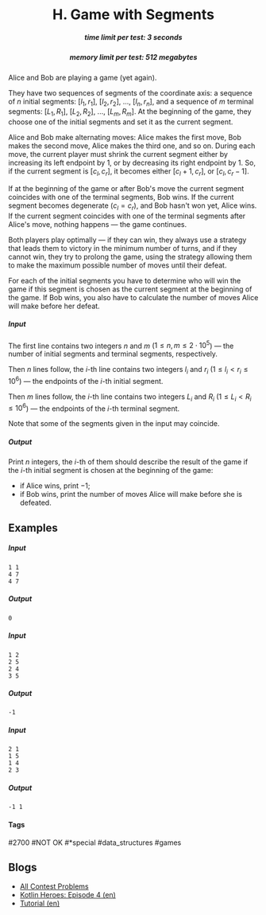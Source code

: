<h1 style='text-align: center;'> H. Game with Segments</h1>

<h5 style='text-align: center;'>time limit per test: 3 seconds</h5>
<h5 style='text-align: center;'>memory limit per test: 512 megabytes</h5>

Alice and Bob are playing a game (yet again).

They have two sequences of segments of the coordinate axis: a sequence of $n$ initial segments: $[l_1, r_1]$, $[l_2, r_2]$, ..., $[l_n, r_n]$, and a sequence of $m$ terminal segments: $[L_1, R_1]$, $[L_2, R_2]$, ..., $[L_m, R_m]$. At the beginning of the game, they choose one of the initial segments and set it as the current segment.

Alice and Bob make alternating moves: Alice makes the first move, Bob makes the second move, Alice makes the third one, and so on. During each move, the current player must shrink the current segment either by increasing its left endpoint by $1$, or by decreasing its right endpoint by $1$. So, if the current segment is $[c_l, c_r]$, it becomes either $[c_l + 1, c_r]$, or $[c_l, c_r - 1]$.

If at the beginning of the game or after Bob's move the current segment coincides with one of the terminal segments, Bob wins. If the current segment becomes degenerate ($c_l = c_r$), and Bob hasn't won yet, Alice wins. If the current segment coincides with one of the terminal segments after Alice's move, nothing happens — the game continues.

Both players play optimally — if they can win, they always use a strategy that leads them to victory in the minimum number of turns, and if they cannot win, they try to prolong the game, using the strategy allowing them to make the maximum possible number of moves until their defeat.

For each of the initial segments you have to determine who will win the game if this segment is chosen as the current segment at the beginning of the game. If Bob wins, you also have to calculate the number of moves Alice will make before her defeat.

##### Input

The first line contains two integers $n$ and $m$ ($1 \le n, m \le 2 \cdot 10^5$) — the number of initial segments and terminal segments, respectively.

Then $n$ lines follow, the $i$-th line contains two integers $l_i$ and $r_i$ ($1 \le l_i < r_i \le 10^6$) — the endpoints of the $i$-th initial segment.

Then $m$ lines follow, the $i$-th line contains two integers $L_i$ and $R_i$ ($1 \le L_i < R_i \le 10^6$) — the endpoints of the $i$-th terminal segment.

Note that some of the segments given in the input may coincide.

##### Output

Print $n$ integers, the $i$-th of them should describe the result of the game if the $i$-th initial segment is chosen at the beginning of the game:

* if Alice wins, print $-1$;
* if Bob wins, print the number of moves Alice will make before she is defeated.
## Examples

##### Input


```text
1 1
4 7
4 7
```
##### Output


```text
0
```
##### Input


```text
1 2
2 5
2 4
3 5
```
##### Output


```text
-1
```
##### Input


```text
2 1
1 5
1 4
2 3
```
##### Output


```text
-1 1
```


#### Tags 

#2700 #NOT OK #*special #data_structures #games 

## Blogs
- [All Contest Problems](../Kotlin_Heroes:_Episode_4.md)
- [Kotlin Heroes: Episode 4 (en)](../blogs/Kotlin_Heroes:_Episode_4_(en).md)
- [Tutorial (en)](../blogs/Tutorial_(en).md)
